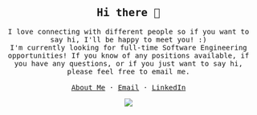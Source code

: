 <!--### Hi there 👋
<!--
**souravmondaldev/souravmondaldev** is a ✨ _special_ ✨ repository because its `README.md` (this file) appears on your GitHub profile.-->
 <!-- ### Hi there 👋 -->

<p align="center">
  <h2 align="center"><samp>Hi there 👋</samp></h2>
</p>

<p align="center">
  <samp>
    I love connecting with different people so if you want to say hi, I'll
    be happy to meet you! :)
    <br />
    I'm currently looking for full-time Software Engineering opportunities! If you know of any positions available, if you have any questions, or if you just want to say hi, please feel free to email me.
    <!-- <a href="https://souravmondaldev.me">souravmondaldev.me</a> -->
    <br />
    <br />
    <a href="https://souravmondaldev.github.io/">About Me</a>
    ·
    <a href="mailto:souravmondal0341@gmail.com">Email</a>
    ·
    <a href="https://linkedin.com/in/souravmondaldev/">LinkedIn</a>
  </samp>
</p>

<!--
### Hi there 👋, I am Sourav Mondal

- 🔭 I’m currently working on ***Software Engineering.***
- 🌱 I’m currently learning ***Computer Science And Engineering***
- 👯 I’m looking to collaborate on bulding communities, building startup and software engineering projects 😉
- 💬 Ask me about Software Engineering, Career, Data Structure and Algorithms, Projects etc.
- 📫 How to reach me: [souravmondal0341@gmail.com](mailto:souravmondal0341@gmail.com)
- 😄 Pronouns: He/him
- ⚡ Fun fact: I am crazy about **O(1)** and my **comments can lie but code never**

***Developer Portfolio:***
[souravmondaldev.me](https://souravmondaldev.me)

***Social Media Handles:***
[Twitter](https://twitter.com/souravmondaldev) • [LinkedIn](https://www.linkedin.com/in/souravmondaldev/) • [Facebook](https://facebook.com/souravmondaldev)
• [Instagram](https://instagram.com/souravmondaldev)  

***Competetive Handles:***
[Codechef](https://www.codechef.com/users/sourav_mondal) • [Codeforces](https://codeforces.com/profile/souravmondal)  • [Atcoder](https://atcoder.jp/users/souravmondal)  • [Hackerearth](https://www.hackerearth.com/@souravmondaldev) • [Leetcode](https://leetcode.com/souravmondaldev/)

-->
<p align = "center">
<img align="center" src= "https://github-readme-stats.vercel.app/api?username=souravmondaldev&repo=algo&show_icons=true&include_all_commits=true&hide=contribs&theme=solarized-dark" />
</p>
